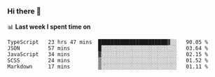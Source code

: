 ### Hi there 👋

<!--
**DBvc/DBvc** is a ✨ _special_ ✨ repository because its `README.md` (this file) appears on your GitHub profile.

Here are some ideas to get you started:

- 🔭 I’m currently working on ...
- 🌱 I’m currently learning ...
- 👯 I’m looking to collaborate on ...
- 🤔 I’m looking for help with ...
- 💬 Ask me about ...
- 📫 How to reach me: ...
- 😄 Pronouns: ...
- ⚡ Fun fact: ...
-->

📊 **Last week I spent time on**
<!--START_SECTION:waka-->
```text
TypeScript   23 hrs 47 mins  ██████████████████████▓░░   90.05 % 
JSON         57 mins         █░░░░░░░░░░░░░░░░░░░░░░░░   03.64 % 
JavaScript   34 mins         ▓░░░░░░░░░░░░░░░░░░░░░░░░   02.15 % 
SCSS         24 mins         ▒░░░░░░░░░░░░░░░░░░░░░░░░   01.52 % 
Markdown     17 mins         ▒░░░░░░░░░░░░░░░░░░░░░░░░   01.11 % 
```
<!--END_SECTION:waka-->

